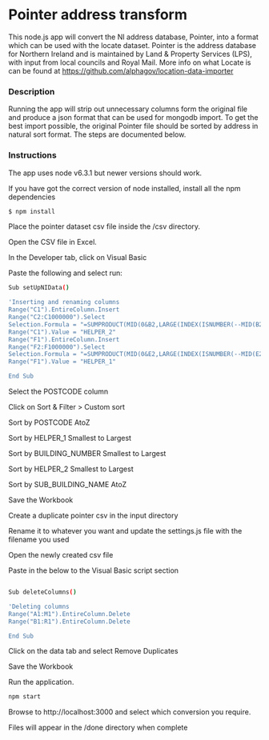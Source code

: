 # Pointer address transform

This node.js app will convert the NI address database, Pointer, into a format which can be used with the locate dataset. Pointer is the address database for Northern Ireland and is maintained by Land & Property Services (LPS), with input from local councils and Royal Mail. More info on what Locate is can be found at https://github.com/alphagov/location-data-importer


### Description
Running the app will strip out unnecessary columns form the original file and produce a json format that can be used for mongodb import. To get the best import possible, the original Pointer file should be sorted by address in natural sort format. The steps are documented below.



### Instructions
The app uses node v6.3.1 but newer versions should work.

If you have got the correct version of node installed, install all the npm dependencies
```sh
$ npm install
```

Place the pointer dataset csv file inside the /csv directory.

Open the CSV file in Excel.

In the Developer tab, click on Visual Basic

Paste the following and select run:

```sh
Sub setUpNIData()

'Inserting and renaming columns
Range("C1").EntireColumn.Insert
Range("C2:C1000000").Select
Selection.Formula = "=SUMPRODUCT(MID(0&B2,LARGE(INDEX(ISNUMBER(--MID(B2,ROW($1:$25),1))*ROW($1:$25),0),ROW($1:$25))+1,1)*10^ROW($1:$25)/10)"
Range("C1").Value = "HELPER_2"
Range("F1").EntireColumn.Insert
Range("F2:F1000000").Select
Selection.Formula = "=SUMPRODUCT(MID(0&E2,LARGE(INDEX(ISNUMBER(--MID(E2,ROW($1:$25),1))*ROW($1:$25),0),ROW($1:$25))+1,1)*10^ROW($1:$25)/10)"
Range("F1").Value = "HELPER_1"

End Sub
```

Select the POSTCODE column

Click on Sort & Filter > Custom sort

Sort by POSTCODE AtoZ

Sort by HELPER_1 Smallest to Largest

Sort by BUILDING_NUMBER Smallest to Largest

Sort by HELPER_2 Smallest to Largest

Sort by SUB_BUILDING_NAME AtoZ

Save the Workbook

Create a duplicate pointer csv in the input directory

Rename it to whatever you want and update the settings.js file with the filename you used

Open the newly created csv file

Paste in the below to the Visual Basic script section

```sh

Sub deleteColumns()

'Deleting columns
Range("A1:M1").EntireColumn.Delete
Range("B1:R1").EntireColumn.Delete

End Sub

```

Click on the data tab and select Remove Duplicates

Save the Workbook

Run the application.
```sh
npm start
```

Browse to http://localhost:3000 and select which conversion you require.

Files will appear in the /done directory when complete